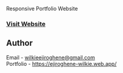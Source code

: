 Responsive Portfolio Website

### [Visit Website](https://ejiroghene-wilkie.web.app/)

## Author

Email - wilkieejiroghene@gmail.com \
Portfolio - https://ejiroghene-wilkie.web.app/
